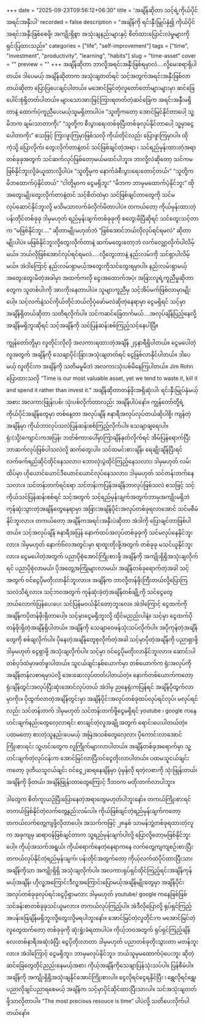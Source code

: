 +++
date = "2025-09-23T09:56:12+06:30"
title = 'အချိန်ဆိုတာ သင့်ရဲ့ကိုယ်ပိုင်အရင်းအနှီးပါ'
recorded = false
description = "အချိန်ကို ရင်းနှီးမြှုပ်နှံ၍ ကိုယ်ပိုင်အရင်းအနှီးဖြစ်စေဖို့၊ အကျိုးရှိစွာ အသုံးချနည်းများနှင့် စိတ်ထားပြောင်းလဲမှုများကို ရှင်းပြထားသည်။"
categories = ["life", "self-improvement"]
tags = ["time", "investment", "productivity", "learning", "habits"]
slug = "time-asset"
cover = ""
preview = ""
+++
အချိန်ဆိုတာ ဘာလို့အရင်းအနှီးဖြစ်ရမှာလဲ….လို့မေးစရာရှိပါတယ်။ ဒါပေမယ့် အချိန်ဆိုတာက အသုံးချတတ်ရင် သင့်အတွက်အရင်းအနှီးဖြစ်လာတယ်ဆိုတာ ပြောပြပေးချင်ပါတယ်။ မအောင်မြင်တဲ့လူတော်တော်များများမှာ ဆင်ခြေပေါင်းစုံရှိတတ်ပါတယ်။ များသောအားဖြင့်ကြားရတတ်တဲ့ဆင်ခြေက အရင်းအနှီးမရှိတာနဲ့ ထောက်ပံ့ကူညီပေးမယ့်သူမရှိတာပါပဲ။ “သူတို့ကတော့ အောင်မြင်နိုင်တာပေါ့ သူ့မိဘက ချမ်းသာတာကိုး” “သူတို့က စီးပွားရေးတစ်ခုပြီးတစ်ခုလုပ်နိုင်တာပေါ့ သူ့မှာငွေပေါတာကိုး” စသဖြင့် ကြားဖူးကြမှာဖြစ်သလို ကိုယ်တိုင်လည်း ပြောဖူးကြမှာပါ။
ထိုကဲ့သို့ ပြောလိုက်၊ တွေးလိုက်တာနဲ့တင် သင်ဖြစ်ချင်တဲ့အရာ ၊ သင်ရည်မှန်းထားတဲ့အရာတစ်ခုခုအတွက် သင်ဆက်လုပ်ဖြစ်တော့မယ်မထင်ပါဘူး။ ဘာလို့လဲဆိုတော့ သင်ကမဖြစ်နိုင်ဘူးလို့ခံယူထားလို့ပါပဲ။ “သူတို့မှက နောက်ခံစီးပွားရေးတောင့်တယ်၊” “သူတို့က မိဘထောက်ပံ့နိုင်တယ်” “ငါတို့မှာက ငွေမရှိဘူး” “မိဘက ဘာမှမထောက်ပံ့နိုင်ဘူး” ထိုအတွေးမျိုးတွေးလိုက်တာနဲ့တင် သင့်စိတ်ထဲမှာ သင်ဖြစ်ချင်တာတွေကို သင်မလုပ်ဆောင်နိုင်ဘူးလို့ မသိမသာလက်ခံလိုက်မိတာပါပဲ။ တကယ်တော့ ကိုယ်မှန်းထားတဲ့ပန်းတိုင်တစ်ခုခု ဒါမှမဟုတ် ရည်မှန်းချက်တစ်ခုခုကို စတွေးမိပြီဆိုရင် သင်တွေးသင့်တာက “မဖြစ်နိုင်ဘူး….” ဆိုတာမျိုးမဟုတ်ဘဲ “ဖြစ်အောင်ဘယ်လိုလုပ်ရင်ရမလဲ” ဆိုတာမျိုးပါပဲ။ မဖြစ်နိုင်ဘူးလို့တွေးလိုက်တာနဲ့ ဆက်မတွေးတော့ဘဲ လက်လျှော့လိုက်ပါလိမ့်မယ်။ ဘယ်လိုဖြစ်အောင်လုပ်ရင်ရမလဲ…..လို့တွေးတာနဲ့ နည်းလမ်းကို သင်ရှာပါလိမ့်မယ်။ အဲဒါကြောင့် နည်းလမ်းရှာမယ့်အတွေးကိုသင်တွေးရမှာပါ။ နည်းလမ်းရှာမယ့်အတွေးတွေးမိတဲ့အခါမှာ အထက်ကလို ငွေ၊အထောက်အပံ့၊ အခြားလူရဲ့ကူညီမှုဆိုတာတွေက သူတစ်ပါးကို အားကိုးနေတာပါပဲ။ သူများကူညီမှ သင့်အိပ်မက်ဖြစ်လာမှာမျိုးပေါ့။ သင့်လက်နဲ့သင်ကိုယ်တိုင်ဘယ်လိုပုံဖော်မလဲဆိုတဲ့နေရာမှာ ငွေမရှိရင် သင့်မှာအချိန်ရှိတယ်ဆိုတာ သတိရလိုက်ပါ။ သင်ကဆင်ခြေတက်မယ်….အလုပ်ချိန်ပြည့်နေလို့ အချိန်မရှိဘူးဆိုရင် သင့်အချိန်ကို သင်ပြန်ဆန်းစစ်ကြည့်သင့်နေပါပြီ။

ကျွန်တော်တို့မှာ လူတိုင်းလိုလို အလကားရထားတဲ့အချိန် ၂၄နာရီရှိပါတယ်။ ငွေမပေါတဲ့လူအတွက် အချိန်ကို သေချာပိုင်းခြားအသုံးချတတ်ရင် ငွေဖြစ်လာနိုင်ပါတယ်။ ဒါပေမယ့် လူတိုင်းက အချိန်ကို သတိမမူမိဘဲ အလကားသုံးပစ်မိနေကြပါတယ်။ Jim Rohn ပြောထားသလို “Time is our most valuable asset, yet we tend to waste it, kill it and spend it rather than invest it.” အချိန်ဆိုတာတန်ဖိုးအရှိဆုံးပါ၊ ရင်းနှီးမြုပ်နှံမယ့်အစား အလကားဖြုန်းပစ်၊ သုံးပစ်လိုက်တာလည်း အချိန်ပါပဲနော်။ ကျွန်တော်တို့ရဲ့ကိုယ်ပိုင်အချိန်တွေမှာ တစ်နေ့တာ အလုပ်ချိန် ၈နာရီအလုပ်လုပ်တယ်ဆိုပါစို့၊ ကျန်တဲ့အချိန်မှာ ကိုယ်ဘာလုပ်သလဲပြန်ဆန်းစစ်ကြည့်လိုက်ပါ။ သေချာချရေးပါ။ ရုံး(သို့)ကျောင်းကအပြန်၊ ဘတ်စ်ကားပေါ်မှာကြာချိန်နုတ်လိုက်ရင် အိမ်ပြန်ရောက်ပြီး ဘာဆက်လုပ်ဖြစ်ပါသလဲလို့ ဆက်တွေးပါ။ သင်ထမင်းစားချိန်၊ ရေချိုးချိန်ပြီးရင် လက်ဖက်ရည်ဆိုင်ထိုင်နေသလား၊ ဘောလုံးပွဲထိုင်ကြည့်နေသလား၊ ဒါမှမဟုတ် လမ်းထိပ်မှာ ဟိုယောင်ယောင်ဒီယောင်ယောင်လုပ်နေသလား၊ ဒါမှမဟုတ် သင်တန်းတက်နေသလား။ သင်တန်းတက်ရင်ရော သင်တန်းကပြန်အချိန်ဘာလုပ်ဖြစ်သလဲ စသဖြင့် သင့်ကိုယ်သင်ပြန်ဆန်းစစ်ရင် သင့်အတွက် သင့်ရည်မှန်းချက်အတွက်ဘာမှအကျိုးမရှိဘဲ ကုန်ဆုံးသွားတဲ့အချိန်တွေနေရာမှာ အခြားအချိန်ပိုင်းအလုပ်တစ်ခုရလာအောင် သင်မစီမံနိုင်ဘူးလား။ တကယ်တော့ အချိန်ကအရင်းအနှီးပဲဆိုတာ အဲဒါကို ပြောချင်တာဖြစ်ပါတယ်။ သင့်အလုပ်ချိန် ၈နာရီအပြန် နောက်ထပ်အလုပ်တစ်ခုခုကို သင်မလုပ်နေနိုင်ဘူးလား။ ဒါမှမဟုတ် နောက်၆လအတွင်းမှာ ရာထူးတိုးဖို့အတွက် တစ်ခုခု မသင်ယူနိုင်ဘူးလား။ ငွေမပေါတဲ့အတွက်
ပညာပိုစုံအောင်ကြိုးစားဖို့ အချိန်ကို အကျိုးရှိရှိအသုံးချလိုက်ရင် ပညာပိုစုံလာမယ်၊
ပိုအတွေ့အကြုံများလာမယ်၊ အချိန်တစ်ခုရောက်တဲ့အခါ သင့်အတွက် ဝင်ငွေပိုမတိုးလာနိုင်ဘူးလား။
အချိန်က ဘာလို့တန်ဖိုးကြီးတယ်လို့ပြောကြသလဲသိရဲ့လား။ သင့်ဘဝအတွက် ကုန်ဆုံးခဲ့တဲ့အချိန်တစ်ချို့ကို သင်ငွေတွေဘယ်လောက်ပြန်ပေးပေး သင်ပြန်မဝယ်နိုင်တော့ဘူးလေ။ အဲဒါကြောင့် ငွေထက်ကို အချိန်ကပိုတန်ဖိုးရှိတာပေါ့။ သင့်မှာငွေမရှိဘူးလို့ ထိုင်မညည်းပါနဲ့။ သင့်မှာ ငွေထက်ပိုတန်ဖိုးရှိတဲ့အချိန်ရှိပါတယ်။ အချိန်ကို သေချာဝေဖန်သုံးသပ်လိုက်ပါ။ အပိုကုန်တဲ့အချိန်တွေကို စစ်ချလိုက်ပါ။ ပိုနေတဲ့အချိန်တွေစုလိုက်တဲ့အခါ သင့်မှာပိုတဲ့အချိန်ကို ပညာရှာဖို့ ဒါမှမဟုတ် ငွေရှာဖို့ အသုံးချလိုက်ပါ။ သင့်မှာ ဝင်ငွေပိုမတိုးလာနိုင်ဘူးလား။ ဆောင်းပါတစ်ပုဒ်ထဲမှာဖတ်ဖူးပါတယ်။ သူငယ်ချင်းနှစ်ယောက်မှာ တစ်ယောက်က ရုံးအလုပ်ကိုအချိန်တန်လစာရမှာပဲလို့ အေးဆေးလုပ်တတ်ပါတယ်တဲ့။ နောက်တစ်ယောက်ကတော့ ရုံးချိန်တွင်းအလုပ်ပြီးဆုံးအောင်လုပ်တယ် အဲဒါမှ ညနေရုံးကပြန်ရင် အချိန်ပိုထွက်လာမှာကိုး။ ပိုထွက်လာတဲ့အချိန်တွင်းမှာ အချိန်ပိုင်းအလုပ်တစ်ခုထပ်လုပ်ရင်လုပ်၊ မလုပ်ရင်လည်း သင်တန်းတက် ဒါမှမဟုတ် သင်တန်းတက်ဖို့ငွေမရှိရင် youtube ၊ google ကနေ ဟင်းချက်နည်းတွေလေ့လာရင်း စားချင်တဲ့လူအချို့အတွက် ရောင်းပေးပါတယ်တဲ့။ ပထမတော့ စားတဲ့သူနည်းပေမယ့် အမြဲအသစ်တွေလေ့လာ၊ ပိုကောင်းလာအောင်ကြိုးစားရင်း သူ့ဟင်းတွေက လူကြိုက်များလာပါတယ်။ အချိန်တစ်ခုအရောက်မှာ သူ့ဟင်းချက်တဲ့လုပ်ငန်းက အောင်မြင်လာပြီးဝင်ငွေတိုးလာပါတယ်။ ပထမသူငယ်ချင်းကတော့ ဒုတိယသူငယ်ချင်း ဝင်ငွေ၂ဆရနေချိန်မှာ ပုံမှန်လို ရတဲ့လစာကို သုံးဖြုန်းတယ်၊ အချိန်ကို ခိုတယ်၊ အချိန်ဖြုန်းတာတွေကြောင့် ဒီဘဝက မတိုးတက်လာပါဘူး။

ဒါတွေက စိတ်ကူးယဉ်ပြီးပြောနေတဲ့အရာတွေမဟုတ်ပါဘူးနော်။ တကယ်ကြိုးစားရင် တကယ်ဖြစ်နိုင်တဲ့လက်တွေ့နည်းလမ်းပါ။ ကိုယ်ဖြစ်ချင်တဲ့ရည်မှန်းချက်ကတော့ တကယ်လက်တွေ့ကျဖို့လိုတာပေါ့။ အသက်ကဖြင့် ၂၈နှစ် သာမန်ဘွဲ့တစ်ခုရထားတဲ့လူက အခုကျမှ ဆရာဝန်ဖြစ်ချင်တာက သူ့ရည်မှန်းချက်ပါလို့ ပြောလို့တော့မဖြစ်နိုင်ဘူးပေါ့။ ကိုယ့်အသက်အရွယ်၊ ကိုယ်ရောက်နေတဲ့နေရာကနေ လက်တွေ့ကျကျစဉ်းစားပြီးတကယ်လုပ်နိုင်တဲ့ရည်မှန်းချက်၊ ပန်းတိုင်အတွက်တော့ ကိုယ့်လက်ထဲပိုင်ထားပြီးသား အချိန်ကိုသာ အကျိုးရှိရှိ အသုံးချလိုက်ပါ။ အလကားရုပ်ရှင်ထိုင်ကြည့်ရင်းအချိန်ကုန်မယ့်အချိန်၊ ဟိုလူ့အကြောင်းဒီလူ့အကြောင်းပြောမယ့်အချိန်မျိုးတွေမှာ အချိန်ပိုင်းအလုပ်တစ်ခုခုလုပ်ရင်းငွေပိုရှာမလား ဒါမှမဟုတ် youtube/ google ကနေဖြစ်ဖြစ် သင်ခန်းစာတစ်ခုခုသင်ယူမလား။ တကယ်လုပ်ကြည့်ပါ။ အဲဒီလိုပြောလို့ ရုပ်ရှင်ကြည့်အပန်းဖြေချိန်မရှိဘူးလို့တွေးလို့မရပါဘူးနော်။ အောင်မြင်တဲ့လူတိုင်းက မအောင်မြင်တဲ့လူတွေထက်တော့ တစ်ခုခုကို ဆုံးရှုံးခံရတာပါပဲ။ ကိုယ့်ဘဝအတွက် ရုပ်ရှင်ကြည့်ချိန်လေးတစ်နာရီအဆုံးခံပြီး ငွေပိုတိုးလာတာ ဒါမှမဟုတ် ပညာတစ်ခုတိုးသွားတာ မတန်ဘူးလား။
အဲဒါကြောင့် ငွေမရှိဘူး၊ ဘာမှမလုပ်နိုင်ဘူး၊ ဘယ်သူမှမထောက်ပံ့ပေးဘူး ဆိုတဲ့ဆင်ခြေတွေထိုင်ညည်းနေမယ့်အစား ကိုယ့်အချိန်ကိုသေချာပြန်သုံးသပ်ပါ။ ပြန်စီမံပါ။ အချိန်ကို အကျိုးရှိရှိအသုံးချနိုင်အောင်ကြိုးစားပါ။ ငွေလိုရင်ငွေရနိုင်ပြီး ၊ ရွှေလိုရင်ရွှေ၊ ပညာလိုချင်ပညာရစေမယ့် အချိန်က သင့်မှာပိုင်ဆိုင်ထားပြီးသားပါ။ သင်အသုံးချတတ်ဖို့သာလိုတာပါ။ “The most precious resouce is time” ပါပဲလို့ သတိပေးလိုက်ပါတယ်နော်။ 